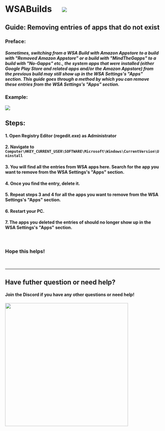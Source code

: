 # WSABuilds &nbsp; &nbsp; <img src="https://img.shields.io/github/downloads/MustardChef/WSABuilds/total?label=Total%20Downloads&style=for-the-badge"/> &nbsp; 

## Guide: Removing entries of apps that do not exist

### Preface:
##### Sometimes, switching from a WSA Build with Amazon Appstore to a build with "Removed Amazon Appstore" or a build with "MindTheGapps" to a build with "No-Gapps" etc., the system apps that were installed (either Google Play Store and related apps and/or the Amazon Appstore) from the previous build may still show up in the WSA Settings's "Apps" section. This guide goes through a method by which you can remove these entries from the WSA Settings's "Apps" section.

### Example:
<img src="https://github.com/MustardChef/WSABuilds/assets/68516357/695fc699-3ee9-4687-98a7-905ae9f6a3ec">



## Steps:

#### 1. Open Registry Editor (regedit.exe) as Administrator
#### 2. Navigate to `Computer\HKEY_CURRENT_USER\SOFTWARE\Microsoft\Windows\CurrentVersion\Uninstall`
#### 3. You will find all the entries from WSA apps here. Search for the app you want to remove from the WSA Settings's "Apps" section.
#### 4. Once you find the entry, delete it.
#### 5. Repeat steps 3 and 4 for all the apps you want to remove from the WSA Settings's "Apps" section.
#### 6. Restart your PC.
#### 7. The apps you deleted the entries of should no longer show up in the WSA Settings's "Apps" section.

<br />

### Hope this helps!

<br />

---

## Have futher question or need help?

#### Join the Discord if you have any other questions or need help!

[<img src="https://invidget.switchblade.xyz/2thee7zzHZ" style="width: 400px;"/>](https://discord.gg/2thee7zzHZ)
